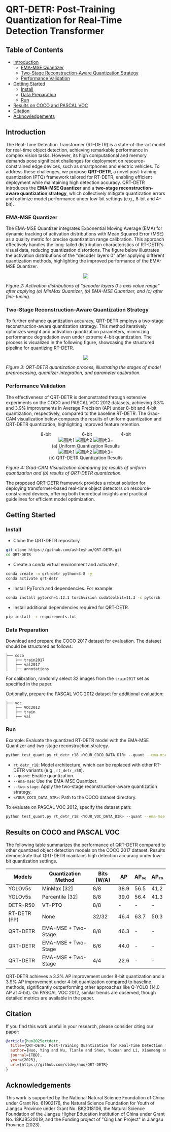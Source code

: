 # QRT-DETR: Post-Training Quantization for Real-Time Detection Transformer

## Table of Contents
  - [Introduction](#introduction)
    - [EMA-MSE Quantizer](#ema-mse-quantizer)
    - [Two-Stage Reconstruction-Aware Quantization Strategy](#two-stage-reconstruction-aware-quantization-strategy)
    - [Performance Validation](#performance-validation)
  - [Getting Started](#getting-started)
    - [Install](#install)
    - [Data Preparation](#data-preparation)
    - [Run](#run)
  - [Results on COCO and PASCAL VOC](#results-on-coco-and-pascal-voc)
  - [Citation](#citation)
  - [Acknowledgements](#acknowledgements)

## Introduction

The Real-Time Detection Transformer (RT-DETR) is a state-of-the-art model for real-time object detection, achieving remarkable performance in complex vision tasks. However, its high computational and memory demands pose significant challenges for deployment on resource-constrained edge devices, such as smartphones and electric vehicles. To address these challenges, we propose **QRT-DETR**, a novel post-training quantization (PTQ) framework tailored for RT-DETR, enabling efficient deployment while maintaining high detection accuracy. QRT-DETR introduces the **EMA-MSE Quantizer** and a **two-stage reconstruction-aware quantization strategy**, which collectively mitigate quantization errors and optimize model performance under low-bit settings (e.g., 8-bit and 4-bit).

### EMA-MSE Quantizer

The EMA-MSE Quantizer integrates Exponential Moving Average (EMA) for dynamic tracking of activation distributions with Mean Squared Error (MSE) as a quality metric for precise quantization range calibration. This approach effectively handles the long-tailed distribution characteristics of RT-DETR's visual data, reducing quantization distortions. The figure below illustrates the activation distributions of the "decoder layers 0" after applying different quantization methods, highlighting the improved performance of the EMA-MSE Quantizer.

   <div align=center>
     <img src="https://github.com/user-attachments/assets/04554164-90a5-4597-904f-a7f3c8f89a6b">
   </div>


*Figure 2: Activation distributions of "decoder layers 0's axis value range" after applying (a) MinMax Quantizer, (b) EMA-MSE Quantizer, and (c) after fine-tuning.*

### Two-Stage Reconstruction-Aware Quantization Strategy

To further enhance quantization accuracy, QRT-DETR employs a two-stage reconstruction-aware quantization strategy. This method iteratively optimizes weight and activation quantization parameters, minimizing performance degradation even under extreme 4-bit quantization. The process is visualized in the following figure, showcasing the structured pipeline for quantizing RT-DETR.

 <div align=center>
     <img src="https://github.com/user-attachments/assets/7e38c196-2ec7-4883-a7be-1cbc51c10d07">
   </div>

*Figure 3: QRT-DETR quantization process, illustrating the stages of model preprocessing, quantizer integration, and parameter calibration.*

### Performance Validation

The effectiveness of QRT-DETR is demonstrated through extensive experiments on the COCO and PASCAL VOC 2012 datasets, achieving 3.3% and 3.9% improvements in Average Precision (AP) under 8-bit and 4-bit quantization, respectively, compared to the baseline RT-DETR. The Grad-CAM visualization below compares the results of uniform quantization and QRT-DETR quantization, highlighting improved feature retention.

  <div align=center>
 8-bit &nbsp;&nbsp;&nbsp;&nbsp;&nbsp;&nbsp;&nbsp;&nbsp;&nbsp;&nbsp;&nbsp;&nbsp;&nbsp;&nbsp;&nbsp;&nbsp;&nbsp;&nbsp;&nbsp;&nbsp;&nbsp;&nbsp;&nbsp;&nbsp;6-bit &nbsp;&nbsp;&nbsp;&nbsp;&nbsp;&nbsp;&nbsp;&nbsp;&nbsp;&nbsp;&nbsp;&nbsp;&nbsp;&nbsp;&nbsp;&nbsp;&nbsp;&nbsp;&nbsp;&nbsp;&nbsp; 4-bit
  </div>

   <div align=center>
     <img src="https://github.com/user-attachments/assets/51e49481-08d5-4ebb-937e-340925f66f95" alt="图片1" style="max-width: 30%;">
     <img src="https://github.com/user-attachments/assets/348939c5-95f6-4f5a-a07b-845bd987e8eb" alt="图片2" style="max-width: 30%;">
     <img src="https://github.com/user-attachments/assets/e5dad9ec-3463-4f28-80b8-684dabd1eba2" alt="图片3" style="max-width: 30%;">=
   </div>
     <div align=center>
    (a) Uniform Quantization Results
  </div>
      <div align=center>
     <img src="https://github.com/user-attachments/assets/6f385917-1d59-4019-a60a-83066b330a44" alt="图片1" style="max-width: 30%;">
     <img src="https://github.com/user-attachments/assets/d4d273b0-739e-43b3-b1e7-b90ded0af25d" alt="图片2" style="max-width: 30%;">
     <img src="https://github.com/user-attachments/assets/ceecfcc0-1b8d-4ff4-9016-e39f7e3cc549" alt="图片3" style="max-width: 30%;">=
   </div>
   <div align=center>
      (b) QRT-DETR Quantization Results
  </div>



*Figure 4: Grad-CAM Visualization comparing (a) results of uniform quantization and (b) results of QRT-DETR quantization.*

The proposed QRT-DETR framework provides a robust solution for deploying transformer-based real-time object detectors on resource-constrained devices, offering both theoretical insights and practical guidelines for efficient model optimization. 
## Getting Started

### Install

- Clone the QRT-DETR repository.

```bash
git clone https://github.com/ashleyhuo/QRT-DETR.git
cd QRT-DETR
```

- Create a conda virtual environment and activate it.

```bash
conda create -n qrt-detr python=3.8 -y
conda activate qrt-detr
```

- Install PyTorch and dependencies. For example:

```bash
conda install pytorch=1.12.1 torchvision cudatoolkit=11.3 -c pytorch
```

- Install additional dependencies required for QRT-DETR.

```bash
pip install -r requirements.txt
```

### Data Preparation

Download and prepare the COCO 2017 dataset for evaluation. The dataset should be structured as follows:

```
├── coco
│   ├── train2017
│   ├── val2017
│   ├── annotations
```

For calibration, randomly select 32 images from the `train2017` set as specified in the paper.

Optionally, prepare the PASCAL VOC 2012 dataset for additional evaluation:

```
├── voc
│   ├── VOC2012
│   ├── train
│   ├── val
```

### Run

Example: Evaluate the quantized RT-DETR model with the EMA-MSE Quantizer and two-stage reconstruction strategy.

```bash
python test_quant.py rt_detr_r18 <YOUR_COCO_DATA_DIR> --quant --ema-mse --two-stage
```

- `rt_detr_r18`: Model architecture, which can be replaced with other RT-DETR variants (e.g., `rt_detr_r50`).
- `--quant`: Enable quantization.
- `--ema-mse`: Use the EMA-MSE Quantizer.
- `--two-stage`: Apply the two-stage reconstruction-aware quantization strategy.
- `<YOUR_COCO_DATA_DIR>`: Path to the COCO dataset directory.

To evaluate on PASCAL VOC 2012, specify the dataset path:

```bash
python test_quant.py rt_detr_r18 <YOUR_VOC_DATA_DIR> --quant --ema-mse --two-stage --dataset voc
```

## Results on COCO and PASCAL VOC

The following table summarizes the performance of QRT-DETR compared to other quantized object detection models on the COCO 2017 dataset. Results demonstrate that QRT-DETR maintains high detection accuracy under low-bit quantization settings.

| Models       | Quantization Method | Bits (W/A) | AP   | AP₅₀ | AP₇₅ |
|--------------|---------------------|------------|------|------|------|
| YOLOv5s      | MinMax [32]         | 8/8        | 38.9 | 56.5 | 41.2 |
| YOLOv5s      | Percentile [32]     | 8/8        | 39.0 | 56.4 | 41.3 |
| DETR-R50     | VT-PTQ              | 8/8        | -    | -    | -    |
| RT-DETR (FP) | None                | 32/32      | 46.4 | 63.7 | 50.3 |
| QRT-DETR     | EMA-MSE + Two-Stage | 8/8        | 46.3 | -    | -    |
| QRT-DETR     | EMA-MSE + Two-Stage | 6/6        | 44.0 | -    | -    |
| QRT-DETR     | EMA-MSE + Two-Stage | 4/4        | 22.6 | -    | -    |

QRT-DETR achieves a 3.3% AP improvement under 8-bit quantization and a 3.9% AP improvement under 4-bit quantization compared to baseline methods, significantly outperforming other approaches like Q-YOLO (14.0 AP at 4-bit). On PASCAL VOC 2012, similar trends are observed, though detailed metrics are available in the paper.

## Citation

If you find this work useful in your research, please consider citing our paper:

```BibTeX
@article{huo2025qrtdetr,
  title={QRT-DETR: Post-Training Quantization for Real-Time Detection Transformer},
  author={Huo, Ying and Wu, Tianle and Shen, Yuxuan and Li, Xiaomeng and Tao, Zhao and Yang, Dawei},
  journal={TBD},
  year={2025},
  url={https://github.com/sldey/huo/QRT-DETR}
}
```

## Acknowledgements

This work is supported by the National Natural Science Foundation of China under Grant No. 61902176, the Natural Science Foundation for Youth of Jiangsu Province under Grant No. BK2018106, the Natural Science Foundation of the Jiangsu Higher Education Institution of China under Grant No. 18KJB520019, and the Funding project of "Qing Lan Project" in Jiangsu Province (2023).
